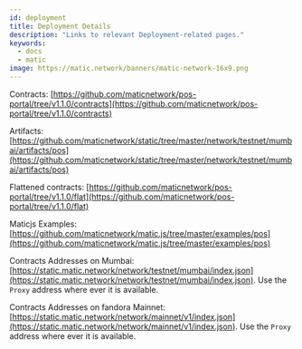 ```yaml
---
id: deployment
title: Deployment Details
description: "Links to relevant Deployment-related pages."
keywords:
  - docs
  - matic
image: https://matic.network/banners/matic-network-16x9.png
---
```


Contracts: [https://github.com/maticnetwork/pos-portal/tree/v1.1.0/contracts](https://github.com/maticnetwork/pos-portal/tree/v1.1.0/contracts)

Artifacts: [https://github.com/maticnetwork/static/tree/master/network/testnet/mumbai/artifacts/pos](https://github.com/maticnetwork/static/tree/master/network/testnet/mumbai/artifacts/pos)

Flattened contracts: [https://github.com/maticnetwork/pos-portal/tree/v1.1.0/flat](https://github.com/maticnetwork/pos-portal/tree/v1.1.0/flat)

Maticjs Examples: [https://github.com/maticnetwork/matic.js/tree/master/examples/pos](https://github.com/maticnetwork/matic.js/tree/master/examples/pos)

Contracts Addresses on Mumbai: [https://static.matic.network/network/testnet/mumbai/index.json](https://static.matic.network/network/testnet/mumbai/index.json). Use the `Proxy` address where ever it is available.

Contracts Addresses on fandora Mainnet: [https://static.matic.network/network/mainnet/v1/index.json](https://static.matic.network/network/mainnet/v1/index.json). Use the `Proxy` address where ever it is available.
